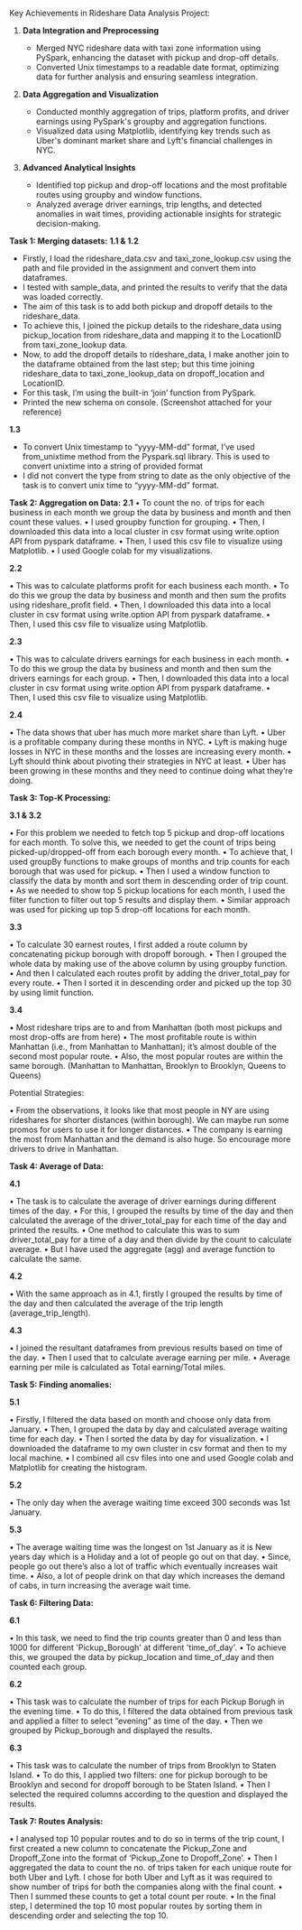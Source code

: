 Key Achievements in Rideshare Data Analysis Project:

1. **Data Integration and Preprocessing**
   - Merged NYC rideshare data with taxi zone information using PySpark, enhancing the dataset with pickup and drop-off details.
   - Converted Unix timestamps to a readable date format, optimizing data for further analysis and ensuring seamless integration.

2. **Data Aggregation and Visualization**
   - Conducted monthly aggregation of trips, platform profits, and driver earnings using PySpark's groupby and aggregation functions.
   - Visualized data using Matplotlib, identifying key trends such as Uber's dominant market share and Lyft's financial challenges in NYC.

3. **Advanced Analytical Insights**
   - Identified top pickup and drop-off locations and the most profitable routes using groupby and window functions.
   - Analyzed average driver earnings, trip lengths, and detected anomalies in wait times, providing actionable insights for strategic decision-making.
  
**Task 1: Merging datasets:**
**1.1 & 1.2**

- Firstly, I load the rideshare_data.csv and taxi_zone_lookup.csv using the path and file provided in the assignment and convert them into dataframes.
- I tested with sample_data, and printed the results to verify that the data was loaded correctly.
- The aim of this task is to add both pickup and dropoff details to the rideshare_data.
- To achieve this, I joined the pickup details to the rideshare_data using pickup_location from rideshare_data and mapping it to the LocationID from taxi_zone_lookup data.
- Now, to add the dropoff details to rideshare_data, I make another join to the dataframe obtained from the last step; but this time joining rideshare_data to taxi_zone_lookup_data on dropoff_location and LocationID.
- For this task, I’m using the built-in ‘join’ function from PySpark.
-  Printed the new schema on console. (Screenshot attached for your reference)
  
**1.3**

- To convert Unix timestamp to “yyyy-MM-dd” format, I’ve used from_unixtime method from the Pyspark.sql library. This is used to convert unixtime into a string of provided format
- I did not convert the type from string to date as the only objective of the task is to convert unix time to “yyyy-MM-dd” format.

**Task 2: Aggregation on Data:**
**2.1**
• To count the no. of trips for each business in each month we group the data by business and month and then count these values.
• I used groupby function for grouping.
• Then, I downloaded this data into a local cluster in csv format using write.option API from pyspark dataframe.
• Then, I used this csv file to visualize using Matplotlib.
• I used Google colab for my visualizations.

**2.2**

• This was to calculate platforms profit for each business each month.
• To do this we group the data by business and month and then sum the profits using rideshare_profit field.
• Then, I downloaded this data into a local cluster in csv format using write.option API from pyspark dataframe.
• Then, I used this csv file to visualize using Matplotlib.

**2.3**

• This was to calculate drivers earnings for each business in each month.
• To do this we group the data by business and month and then sum the drivers earnings for each group.
• Then, I downloaded this data into a local cluster in csv format using write.option API from pyspark dataframe.
• Then, I used this csv file to visualize using Matplotlib.

**2.4**

• The data shows that uber has much more market share than Lyft.
• Uber is a profitable company during these months in NYC.
• Lyft is making huge losses in NYC in these months and the losses are increasing every month.
• Lyft should think about pivoting their strategies in NYC at least.
• Uber has been growing in these months and they need to continue doing what they’re doing.

**Task 3: Top-K Processing:**

**3.1 & 3.2**

• For this problem we needed to fetch top 5 pickup and drop-off locations for each month. To solve this, we needed to get the count of trips being picked-up/dropped-off from each borough every month.
• To achieve that, I used groupBy functions to make groups of months and trip counts for each borough that was used for pickup.
• Then I used a window function to classify the data by month and sort them in descending order of trip count.
• As we needed to show top 5 pickup locations for each month, I used the filter function to filter out top 5 results and display them.
• Similar approach was used for picking up top 5 drop-off locations for each month.

**3.3**

• To calculate 30 earnest routes, I first added a route column by concatenating pickup borough with dropoff borough.
• Then I grouped the whole data by making use of the above column by using groupby function.
• And then I calculated each routes profit by adding the driver_total_pay for every route.
• Then I sorted it in descending order and picked up the top 30 by using limit function.

**3.4**

• Most rideshare trips are to and from Manhattan (both most pickups and most drop-offs are from here)
• The most profitable route is within Manhattan (i.e., from Manhattan to Manhattan); it’s almost double of the second most popular route.
• Also, the most popular routes are within the same borough. (Manhattan to Manhattan, Brooklyn to Brooklyn, Queens to Queens)

Potential Strategies:

• From the observations, it looks like that most people in NY are using rideshares for shorter distances (within borough). We can maybe run some promos for users to use it for longer distances.
• The company is earning the most from Manhattan and the demand is also huge. So encourage more drivers to drive in Manhattan.

**Task 4: Average of Data:**

**4.1**

• The task is to calculate the average of driver earnings during different times of the day.
• For this, I grouped the results by time of the day and then calculated the average of the driver_total_pay for each time of the day and printed the results.
• One method to calculate this was to sum driver_total_pay for a time of a day and then divide by the count to calculate average.
• But I have used the aggregate (agg) and average function to calculate the same.

**4.2**

• With the same approach as in 4.1, firstly I grouped the results by time of the day and then calculated the average of the trip length (average_trip_length).

**4.3**

• I joined the resultant dataframes from previous results based on time of the day.
• Then I used that to calculate average earning per mile.
• Average earning per mile is calculated as Total earning/Total miles.

**Task 5: Finding anomalies:**

**5.1**

• Firstly, I filtered the data based on month and choose only data from January.
• Then, I grouped the data by day and calculated average waiting time for each day.
• Then I sorted the data by day for visualization.
• I downloaded the dataframe to my own cluster in csv format and then to my local machine.
• I combined all csv files into one and used Google colab and Matplotlib for creating the histogram.

**5.2**

• The only day when the average waiting time exceed 300 seconds was 1st January.

**5.3**

• The average waiting time was the longest on 1st January as it is New years day which is a Holiday and a lot of people go out on that day.
• Since, people go out there’s also a lot of traffic which eventually increases wait time.
• Also, a lot of people drink on that day which increases the demand of cabs, in turn increasing the average wait time.

**Task 6: Filtering Data:**

**6.1**

• In this task, we need to find the trip counts greater than 0 and less than 1000 for different 'Pickup_Borough' at different 'time_of_day'.
• To achieve this, we grouped the data by pickup_location and time_of_day and then counted each group.

**6.2**

• This task was to calculate the number of trips for each Pickup Borugh in the evening time.
• To do this, I filtered the data obtained from previous task and applied a filter to select “evening” as time of the day.
• Then we grouped by Pickup_borough and displayed the results.

**6.3**

• This task was to calculate the number of trips from Brooklyn to Staten Island.
• To do this, I applied two filters: one for pickup borough to be Brooklyn and second for dropoff borough to be Staten Island.
• Then I selected the required columns according to the question and displayed the results.

**Task 7: Routes Analysis:**

• I analysed top 10 popular routes and to do so in terms of the trip count, I first created a new column to concatenate the Pickup_Zone and Dropoff_Zone into the format of ‘Pickup_Zone to Dropoff_Zone’.
• Then I aggregated the data to count the no. of trips taken for each unique route for both Uber and Lyft. I chose for both Uber and Lyft as it was required to show number of trips for both the companies along with the final count.
• Then I summed these counts to get a total count per route.
• In the final step, I determined the top 10 most popular routes by sorting them in descending order and selecting the top 10.
   

